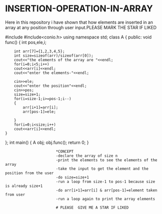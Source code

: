 # INSERTION-OPERATION-IN-ARRAY
Here in this repository i have shown that how elements are inserted in an array at any position through user input.PLEASE MARK THE STAR IF LIKED

#include<iostream>
#include<conio.h>
using namespace std;
class A
{
    public:
    void func()
    {
        int pos,ele,i;
        
        int arr[7]={1,2,3,4,5};
        int size=sizeof(arr)/sizeof(arr[0]);
        cout<<"the elements of the array are "<<endl;
        for(i=0;i<5;i++)
        cout<<arr[i]<<endl;
        cout<<"enter the elements-"<<endl;
        
        cin>>ele;
        cout<<"enter the position"<<endl;
        cin>>pos;
        size=size+1;
        for(i=size-1;i>=pos-1;i--)
        {
            arr[i+1]=arr[i];
            arr[pos-1]=ele;
            
        }
        for(i=0;i<size;i++)
        cout<<arr[i]<<endl;
    }
};
int main()
{
    A obj;
    obj.func();
    return 0;
}
                           
                           *CONCEPT
                           -declare the array of size n 
                           -print the elements to see the elements of the array
                           -take the input to get the element and the position from the user
                           -do size=size+1
                           -run a loop from size-1 to pos-1 because size is already size+1
                           -do arr[i+1]=arr[i] & arr[pos-1]=element taken from user
                           -run a loop again to print the array elements
                           
                           # PLEASE  GIVE ME A STAR IF LIKED

